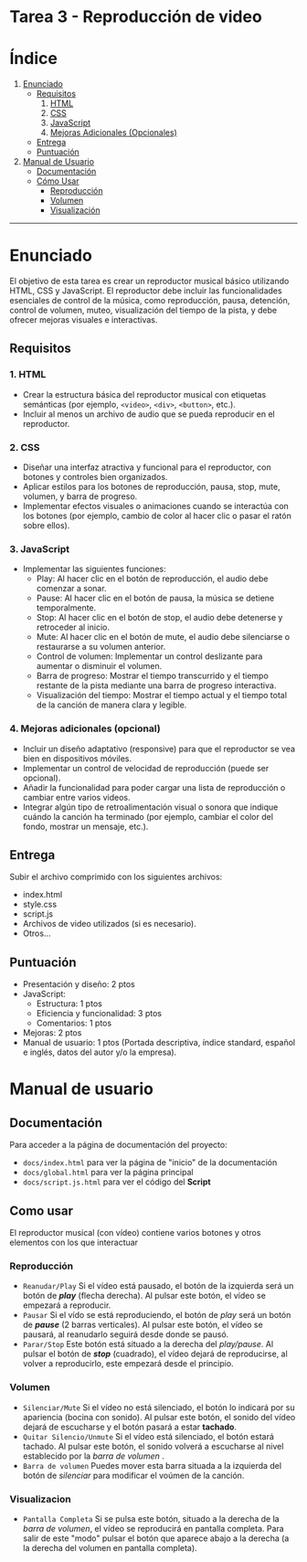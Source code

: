 # Tarea 3 - Reproducción de video

# Índice
1. [Enunciado](#enunciado)
    - [Requisitos](#requisitos)
        1. [HTML](#1-html)
        2. [CSS](#2-css)
        3. [JavaScript](#3-javascript)
        4. [Mejoras Adicionales (Opcionales)](#4-mejoras-adicionales-opcional)
    - [Entrega](#entrega)
    - [Puntuación](#puntuación)
2. [Manual de Usuario](#manual-de-usuario)
   - [Documentación](#documentación)
   - [Cómo Usar](#como-usar)
     - [Reproducción](#reproducción)
     - [Volumen](#volumen)
     - [Visualización](#visualizacion)

---

# Enunciado

El objetivo de esta tarea es crear un reproductor musical básico utilizando HTML, CSS y JavaScript. El reproductor debe incluir las funcionalidades esenciales de control de la música, como reproducción, pausa, detención, control de volumen, muteo, visualización del tiempo de la pista, y debe ofrecer mejoras visuales e interactivas.

## Requisitos

### 1. HTML

- Crear la estructura básica del reproductor musical con etiquetas semánticas (por ejemplo, `<video>`, `<div>`, `<button>`, etc.).
- Incluir al menos un archivo de audio que se pueda reproducir en el reproductor.

### 2. CSS

- Diseñar una interfaz atractiva y funcional para el reproductor, con botones y controles bien organizados.
- Aplicar estilos para los botones de reproducción, pausa, stop, mute, volumen, y barra de progreso.
- Implementar efectos visuales o animaciones cuando se interactúa con los botones (por ejemplo, cambio de color al hacer clic o pasar el ratón sobre ellos).

### 3. JavaScript

- Implementar las siguientes funciones: 
    - Play: Al hacer clic en el botón de reproducción, el audio debe comenzar a sonar.
    - Pause: Al hacer clic en el botón de pausa, la música se detiene temporalmente.
    - Stop: Al hacer clic en el botón de stop, el audio debe detenerse y retroceder al inicio.
    - Mute: Al hacer clic en el botón de mute, el audio debe silenciarse o restaurarse a su volumen anterior.
    - Control de volumen: Implementar un control deslizante para aumentar o disminuir el volumen.
    - Barra de progreso: Mostrar el tiempo transcurrido y el tiempo restante de la pista mediante una barra de progreso interactiva.
    - Visualización del tiempo: Mostrar el tiempo actual y el tiempo total de la canción de manera clara y legible.

### 4. Mejoras adicionales (opcional)

- Incluir un diseño adaptativo (responsive) para que el reproductor se vea bien en dispositivos móviles.
- Implementar un control de velocidad de reproducción (puede ser opcional).
- Añadir la funcionalidad para poder cargar una lista de reproducción o cambiar entre varios videos.
- Integrar algún tipo de retroalimentación visual o sonora que indique cuándo la canción ha terminado (por ejemplo, cambiar el color del fondo, mostrar un mensaje, etc.).

## Entrega

Subir el archivo comprimido con los siguientes archivos:
- index.html
- style.css
- script.js
- Archivos de video utilizados (si es necesario).
- Otros…

## Puntuación

- Presentación y diseño: 2 ptos
- JavaScript:  
    - Estructura: 1 ptos
    - Eficiencia y funcionalidad: 3 ptos
    - Comentarios: 1 ptos
- Mejoras: 2 ptos
- Manual de usuario: 1 ptos (Portada descriptiva, índice standard, español e inglés, datos del autor y/o la empresa).

# Manual de usuario

## Documentación

Para acceder a la página de documentación del proyecto:
- `docs/index.html` para ver la página de "inicio" de la documentación
- `docs/global.html` para ver la página principal
- `docs/script.js.html` para ver el código del **Script**


## Como usar

El reproductor musical (con vídeo) contiene varios botones y otros elementos con los que interactuar

### Reproducción

- `Reanudar/Play` Si el vídeo está pausado, el botón de la izquierda será un botón de ***play*** (flecha derecha). Al pulsar este botón, el vídeo se empezará a reproducir.
- `Pausar` Si el vído se está reproduciendo, el botón de *play* será un botón de ***pause*** (2 barras verticales). Al pulsar este botón, el vídeo se pausará, al reanudarlo seguirá desde donde se pausó.
- `Parar/Stop` Este botón está situado a la derecha del *play/pause*. Al pulsar el botón de ***stop*** (cuadrado), el vídeo dejará de reproducirse, al volver a reproducirlo, este empezará desde el principio.

### Volumen
- `Silenciar/Mute` Si el vídeo no está silenciado, el botón lo indicará por su apariencia (bocina con sonido). Al pulsar este botón, el sonido del vídeo dejará de escucharse y el botón pasará a estar **tachado**.
- `Quitar Silencio/Unmute` Si el vídeo está silenciado, el botón estará tachado. Al pulsar este botón, el sonido volverá a escucharse al nivel establecido por la *barra de volumen* .
- `Barra de volumen` Puedes mover esta barra situada a la izquierda del botón de *silenciar* para modificar el voúmen de la canción.

### Visualizacion
- `Pantalla Completa` Si se pulsa este botón, situado a la derecha de la *barra de volumen*, el vídeo se reproducirá en pantalla completa. Para salir de este "modo" pulsar el botón que aparece abajo a la derecha (a la derecha del volumen en pantalla completa).